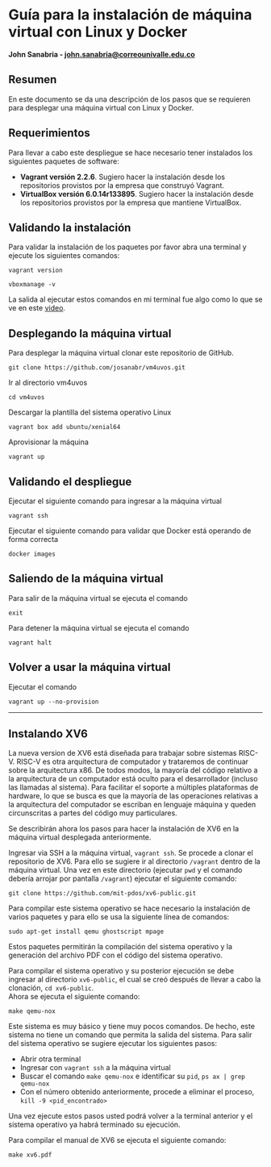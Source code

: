 # Guía para la instalación de máquina virtual con Linux y Docker
**John Sanabria - john.sanabria@correounivalle.edu.co**

## Resumen
En este documento se da una descripción de los pasos que se requieren para desplegar una máquina virtual con Linux y Docker.

## Requerimientos
Para llevar a cabo este despliegue se hace necesario tener instalados los siguientes paquetes de software:
* **Vagrant versión 2.2.6**. Sugiero hacer la instalación desde los repositorios provistos por la empresa que construyó Vagrant.
* **VirtualBox versión 6.0.14r133895**. Sugiero hacer la instalación desde los repositorios provistos por la empresa que mantiene VirtualBox.

## Validando la instalación
Para validar la instalación de los paquetes por favor abra una terminal y ejecute los siguientes comandos:

```
vagrant version
```

```
vboxmanage -v
```

La salida al ejecutar estos comandos en mi terminal fue algo como lo que se ve en este [video](https://asciinema.org/a/277015).

## Desplegando la máquina virtual
Para desplegar la máquina virtual clonar este repositorio de GitHub.

```
git clone https://github.com/josanabr/vm4uvos.git
```

Ir al directorio vm4uvos

```
cd vm4uvos
```

Descargar la plantilla del sistema operativo Linux

```
vagrant box add ubuntu/xenial64
```

Aprovisionar la máquina

```
vagrant up
```

## Validando el despliegue

Ejecutar el siguiente comando para ingresar a la máquina virtual

```
vagrant ssh
```

Ejecutar el siguiente comando para validar que Docker está operando de forma correcta

```
docker images
```

## Saliendo de la máquina virtual

Para salir de la máquina virtual se ejecuta el comando

```
exit
```

Para detener la máquina virtual se ejecuta el comando

```
vagrant halt
```

## Volver a usar la máquina virtual

Ejecutar el comando

```
vagrant up --no-provision
```

---

## Instalando XV6

La nueva version de XV6 está diseñada para trabajar sobre sistemas RISC-V.
RISC-V es otra arquitectura de computador y trataremos de continuar sobre la arquitectura x86.
De todos modos, la mayoría del código relativo a la arquitectura de un computador está oculto para el desarrollador (incluso las llamadas al sistema).
Para facilitar el soporte a múltiples plataformas de hardware, lo que se busca es que la mayoría de las operaciones relativas a la arquitectura del computador se escriban en lenguaje máquina y queden circunscritas a partes del código muy particulares.

Se describirán ahora los pasos para hacer la instalación de XV6 en la máquina virtual desplegada anteriormente.

Ingresar via SSH a la máquina virtual, `vagrant ssh`. 
Se procede a clonar el repositorio de XV6.
Para ello se sugiere ir al directorio `/vagrant` dentro de la máquina virtual.
Una vez en este directorio (ejecutar `pwd` y el comando debería arrojar por pantalla `/vagrant`) ejecutar el siguiente comando:

```
git clone https://github.com/mit-pdos/xv6-public.git
```

Para compilar este sistema operativo se hace necesario la instalación de varios paquetes y para ello se usa la siguiente línea de comandos:

```
sudo apt-get install qemu ghostscript mpage
```

Estos paquetes permitirán la compilación del sistema operativo y la generación del archivo PDF con el código del sistema operativo. 

Para compilar el sistema operativo y su posterior ejecución se debe ingresar al directorio `xv6-public`, el cual se creó después de llevar a cabo la clonación, `cd xv6-public`.  
Ahora se ejecuta el siguiente comando:

```
make qemu-nox
```

Este sistema es muy básico y tiene muy pocos comandos.
De hecho, este sistema no tiene un comando que permita la salida del sistema. 
Para salir del sistema operativo se sugiere ejecutar los siguientes pasos:

* Abrir otra terminal
* Ingresar con `vagrant ssh` a la máquina virtual
* Buscar el comando `make qemu-nox` e identificar su `pid`, `ps ax | grep qemu-nox`
* Con el número obtenido anteriormente, procede a eliminar el proceso, `kill -9 <pid_encontrado>`

Una vez ejecute estos pasos usted podrá volver a la terminal anterior y el sistema operativo ya habrá terminado su ejecución.

Para compilar el manual de XV6 se ejecuta el siguiente comando:

```
make xv6.pdf
```


